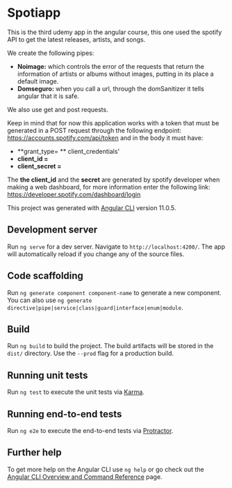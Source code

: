 # Spotiapp

This is the third udemy app in the angular course, this one used the spotify API to get the latest releases, artists, and songs.

We create the following pipes:
* **Noimage:** which controls the error of the requests that return the information of artists or albums without images, putting in its place a default image.
* **Domseguro:** when you call a url, through the domSanitizer it tells angular that it is safe.

We also use get and post requests.

Keep in mind that for now this application works with a token that must be generated in a POST request through the following endpoint: https://accounts.spotify.com/api/token and in the body it must have:
* **grant_type= **  client_credentials'
* **client_id =**
* **client_secret =**

The **the client_id** and the **secret** are generated by spotify developer when making a web dashboard, for more information enter the following link:
https://developer.spotify.com/dashboard/login





This project was generated with [Angular CLI](https://github.com/angular/angular-cli) version 11.0.5.

## Development server

Run `ng serve` for a dev server. Navigate to `http://localhost:4200/`. The app will automatically reload if you change any of the source files.

## Code scaffolding

Run `ng generate component component-name` to generate a new component. You can also use `ng generate directive|pipe|service|class|guard|interface|enum|module`.

## Build

Run `ng build` to build the project. The build artifacts will be stored in the `dist/` directory. Use the `--prod` flag for a production build.

## Running unit tests

Run `ng test` to execute the unit tests via [Karma](https://karma-runner.github.io).

## Running end-to-end tests

Run `ng e2e` to execute the end-to-end tests via [Protractor](http://www.protractortest.org/).

## Further help

To get more help on the Angular CLI use `ng help` or go check out the [Angular CLI Overview and Command Reference](https://angular.io/cli) page.
